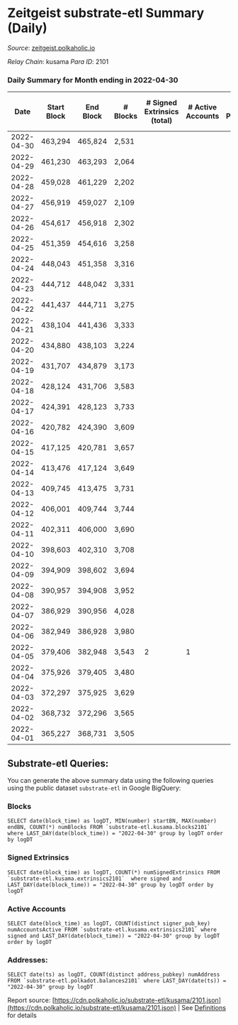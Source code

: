 # Zeitgeist substrate-etl Summary (Daily)

_Source_: [zeitgeist.polkaholic.io](https://zeitgeist.polkaholic.io)

*Relay Chain*: kusama
*Para ID*: 2101



### Daily Summary for Month ending in 2022-04-30


| Date | Start Block | End Block | # Blocks | # Signed Extrinsics (total) | # Active Accounts | # Passive | # New | # Addresses with Balances | # Events | # Transfers | # XCM Transfers In | # XCM Transfers Out |
| ---- | ----------- | --------- | -------- | --------------------------- | ----------------- | --------- | ----- | ------------------------- | -------- | ----------- | ------------------ | ------------------- |
| 2022-04-30 | 463,294 | 465,824 | 2,531  |  |  |  |  | 5 | 9,111 |   |   |   |
| 2022-04-29 | 461,230 | 463,293 | 2,064  |  |  |  |  | 5 | 7,434 |   |   |   |
| 2022-04-28 | 459,028 | 461,229 | 2,202  |  |  |  |  | 5 | 7,926 |   |   |   |
| 2022-04-27 | 456,919 | 459,027 | 2,109  |  |  |  |  | 5 | 7,593 |   |   |   |
| 2022-04-26 | 454,617 | 456,918 | 2,302  |  |  |  |  | 5 | 8,286 |   |   |   |
| 2022-04-25 | 451,359 | 454,616 | 3,258  |  |  |  |  | 5 | 12,370 |   |   |   |
| 2022-04-24 | 448,043 | 451,358 | 3,316  |  |  |  |  | 5 | 12,592 |   |   |   |
| 2022-04-23 | 444,712 | 448,042 | 3,331  |  |  |  |  | 5 | 12,657 |   |   |   |
| 2022-04-22 | 441,437 | 444,711 | 3,275  |  |  |  |  | 5 | 12,449 |   |   |   |
| 2022-04-21 | 438,104 | 441,436 | 3,333  |  |  |  |  | 5 | 12,661 |   |   |   |
| 2022-04-20 | 434,880 | 438,103 | 3,224  |  |  |  |  | 5 | 12,256 |   |   |   |
| 2022-04-19 | 431,707 | 434,879 | 3,173  |  |  |  |  | 5 | 12,053 |   |   |   |
| 2022-04-18 | 428,124 | 431,706 | 3,583  |  |  |  |  | 5 | 13,701 |   |   |   |
| 2022-04-17 | 424,391 | 428,123 | 3,733  |  |  |  |  | 5 | 14,155 |   |   |   |
| 2022-04-16 | 420,782 | 424,390 | 3,609  |  |  |  |  | 5 | 13,663 |   |   |   |
| 2022-04-15 | 417,125 | 420,781 | 3,657  |  |  |  |  | 5 | 13,843 |   |   |   |
| 2022-04-14 | 413,476 | 417,124 | 3,649  |  |  |  |  | 5 | 13,813 |   |   |   |
| 2022-04-13 | 409,745 | 413,475 | 3,731  |  |  |  |  | 5 | 14,117 |   |   |   |
| 2022-04-12 | 406,001 | 409,744 | 3,744  |  |  |  |  | 5 | 14,164 |   |   |   |
| 2022-04-11 | 402,311 | 406,000 | 3,690  |  |  |  |  | 5 | 13,982 |   |   |   |
| 2022-04-10 | 398,603 | 402,310 | 3,708  |  |  |  |  | 5 | 14,036 |   |   |   |
| 2022-04-09 | 394,909 | 398,602 | 3,694  |  |  |  |  | 5 | 14,126 |   |   |   |
| 2022-04-08 | 390,957 | 394,908 | 3,952  |  |  |  |  | 5 | 15,456 |   |   |   |
| 2022-04-07 | 386,929 | 390,956 | 4,028  |  |  |  |  | 5 | 15,366 |   |   |   |
| 2022-04-06 | 382,949 | 386,928 | 3,980  |  |  |  |  | 5 | 15,122 |   |   |   |
| 2022-04-05 | 379,406 | 382,948 | 3,543  | 2 | 1 |  |  | 5 | 13,132 |   |   |   |
| 2022-04-04 | 375,926 | 379,405 | 3,480  |  |  |  |  | 5 | 12,528 |   |   |   |
| 2022-04-03 | 372,297 | 375,925 | 3,629  |  |  |  |  | 5 | 13,068 |   |   |   |
| 2022-04-02 | 368,732 | 372,296 | 3,565  |  |  |  |  | 5 | 12,831 |   |   |   |
| 2022-04-01 | 365,227 | 368,731 | 3,505  |  |  |  |  | 5 | 12,624 |   |   |   |

## Substrate-etl Queries:
You can generate the above summary data using the following queries using the public dataset `substrate-etl` in Google BigQuery:


### Blocks
```
SELECT date(block_time) as logDT, MIN(number) startBN, MAX(number) endBN, COUNT(*) numBlocks FROM `substrate-etl.kusama.blocks2101`  where LAST_DAY(date(block_time)) = "2022-04-30" group by logDT order by logDT
```


### Signed Extrinsics
```
SELECT date(block_time) as logDT, COUNT(*) numSignedExtrinsics FROM `substrate-etl.kusama.extrinsics2101`  where signed and LAST_DAY(date(block_time)) = "2022-04-30" group by logDT order by logDT
```


### Active Accounts
```
SELECT date(block_time) as logDT, COUNT(distinct signer_pub_key) numAccountsActive FROM `substrate-etl.kusama.extrinsics2101` where signed and LAST_DAY(date(block_time)) = "2022-04-30" group by logDT order by logDT
```


### Addresses:
```
SELECT date(ts) as logDT, COUNT(distinct address_pubkey) numAddress FROM `substrate-etl.polkadot.balances2101` where LAST_DAY(date(ts)) = "2022-04-30" group by logDT
```



Report source: [https://cdn.polkaholic.io/substrate-etl/kusama/2101.json](https://cdn.polkaholic.io/substrate-etl/kusama/2101.json) | See [Definitions](/DEFINITIONS.md) for details
